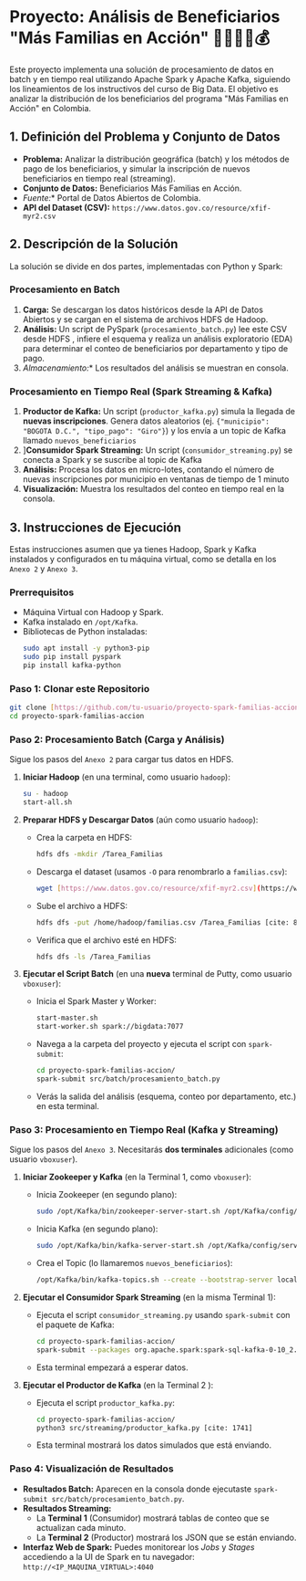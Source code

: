 # Proyecto: Análisis de Beneficiarios "Más Familias en Acción" 👨‍👩‍👧‍👦💰

Este proyecto implementa una solución de procesamiento de datos en batch y en tiempo real utilizando Apache Spark y Apache Kafka, siguiendo los lineamientos de los instructivos del curso de Big Data. El objetivo es analizar la distribución de los beneficiarios del programa "Más Familias en Acción" en Colombia.

## 1. Definición del Problema y Conjunto de Datos

* **Problema:** Analizar la distribución geográfica (batch) y los métodos de pago de los beneficiarios, y simular la inscripción de nuevos beneficiarios en tiempo real (streaming).
* **Conjunto de Datos:** Beneficiarios Más Familias en Acción.
* *Fuente:** Portal de Datos Abiertos de Colombia.
* **API del Dataset (CSV):** `https://www.datos.gov.co/resource/xfif-myr2.csv`

## 2. Descripción de la Solución

La solución se divide en dos partes, implementadas con Python y Spark:

### Procesamiento en Batch
1.  **Carga:** Se descargan los datos históricos desde la API de Datos Abiertos y se cargan en el sistema de archivos HDFS de Hadoop.
2.  **Análisis:** Un script de PySpark (`procesamiento_batch.py`) lee este CSV desde HDFS , infiere el esquema  y realiza un análisis exploratorio (EDA) para determinar el conteo de beneficiarios por departamento y tipo de pago.
3.  *Almacenamiento:** Los resultados del análisis se muestran en consola.

### Procesamiento en Tiempo Real (Spark Streaming & Kafka)
1.  **Productor de Kafka:** Un script (`productor_kafka.py`) simula la llegada de **nuevas inscripciones**. Genera datos aleatorios (ej. `{"municipio": "BOGOTA D.C.", "tipo_pago": "Giro"}`) y los envía a un topic de Kafka llamado `nuevos_beneficiarios`
2.  ]**Consumidor Spark Streaming:** Un script (`consumidor_streaming.py`) se conecta a Spark y se suscribe al topic de Kafka
3.  **Análisis:** Procesa los datos en micro-lotes, contando el número de nuevas inscripciones por municipio en ventanas de tiempo de 1 minuto
4.  **Visualización:** Muestra los resultados del conteo en tiempo real en la consola.

## 3. Instrucciones de Ejecución

Estas instrucciones asumen que ya tienes Hadoop, Spark y Kafka instalados y configurados en tu máquina virtual, como se detalla en los `Anexo 2` y `Anexo 3`.

### Prerrequisitos
* Máquina Virtual con Hadoop y Spark.
* Kafka instalado en `/opt/Kafka`.
* Bibliotecas de Python instaladas:
    ```bash
    sudo apt install -y python3-pip 
    sudo pip install pyspark 
    pip install kafka-python
    ```

### Paso 1: Clonar este Repositorio
```bash
git clone [https://github.com/tu-usuario/proyecto-spark-familias-accion.git](https://github.com/tu-usuario/proyecto-spark-familias-accion.git)
cd proyecto-spark-familias-accion
```

### Paso 2: Procesamiento Batch (Carga y Análisis)

Sigue los pasos del `Anexo 2` para cargar tus datos en HDFS.

1.  **Iniciar Hadoop** (en una terminal, como usuario `hadoop`):
    ```bash
    su - hadoop 
    start-all.sh
    ```

2.  **Preparar HDFS y Descargar Datos** (aún como usuario `hadoop`):
    * Crea la carpeta en HDFS:
        ```bash
        hdfs dfs -mkdir /Tarea_Familias 
        ```
    * Descarga el dataset (usamos `-O` para renombrarlo a `familias.csv`):
        ```bash
        wget [https://www.datos.gov.co/resource/xfif-myr2.csv](https://www.datos.gov.co/resource/xfif-myr2.csv) -O familias.csv [cite: 766]
        ```
    * Sube el archivo a HDFS:
        ```bash
        hdfs dfs -put /home/hadoop/familias.csv /Tarea_Familias [cite: 828, 853]
        ```
    * Verifica que el archivo esté en HDFS:
        ```bash
        hdfs dfs -ls /Tarea_Familias
        ```

3.  **Ejecutar el Script Batch** (en una **nueva** terminal de Putty, como usuario `vboxuser`):
    * Inicia el Spark Master y Worker:
        ```bash
        start-master.sh 
        start-worker.sh spark://bigdata:7077 
        ```
    * Navega a la carpeta del proyecto y ejecuta el script con `spark-submit`:
        ```bash
        cd proyecto-spark-familias-accion/
        spark-submit src/batch/procesamiento_batch.py
        ```
    * Verás la salida del análisis (esquema, conteo por departamento, etc.) en esta terminal.

### Paso 3: Procesamiento en Tiempo Real (Kafka y Streaming)

Sigue los pasos del `Anexo 3`. Necesitarás **dos terminales** adicionales (como usuario `vboxuser`).

1.  **Iniciar Zookeeper y Kafka** (en la Terminal 1, como `vboxuser`):
    * Inicia Zookeeper (en segundo plano):
        ```bash
        sudo /opt/Kafka/bin/zookeeper-server-start.sh /opt/Kafka/config/zookeeper.properties & 
        ```
    * Inicia Kafka (en segundo plano):
        ```bash
        sudo /opt/Kafka/bin/kafka-server-start.sh /opt/Kafka/config/server.properties & 
        ```
    * Crea el Topic (lo llamaremos `nuevos_beneficiarios`):
        ```bash
        /opt/Kafka/bin/kafka-topics.sh --create --bootstrap-server localhost:9092 --replication-factor 1 --partitions 1 --topic nuevos_beneficiarios [cite: 1556]
        ```

2.  **Ejecutar el Consumidor Spark Streaming** (en la misma Terminal 1):
    * Ejecuta el script `consumidor_streaming.py` usando `spark-submit` con el paquete de Kafka:
        ```bash
        cd proyecto-spark-familias-accion/
        spark-submit --packages org.apache.spark:spark-sql-kafka-0-10_2.12:3.5.3 src/streaming/consumidor_streaming.py
        ```
    * Esta terminal empezará a esperar datos.

3.  **Ejecutar el Productor de Kafka** (en la Terminal 2 ):
    * Ejecuta el script `productor_kafka.py`:
        ```bash
        cd proyecto-spark-familias-accion/
        python3 src/streaming/productor_kafka.py [cite: 1741]
        ```
    * Esta terminal mostrará los datos simulados que está enviando.

### Paso 4: Visualización de Resultados

* **Resultados Batch:** Aparecen en la consola donde ejecutaste `spark-submit src/batch/procesamiento_batch.py`.
* **Resultados Streaming:**
    * La **Terminal 1** (Consumidor) mostrará tablas de conteo que se actualizan cada minuto.
    * La **Terminal 2** (Productor) mostrará los JSON que se están enviando.
* **Interfaz Web de Spark:** Puedes monitorear los *Jobs* y *Stages* accediendo a la UI de Spark en tu navegador: `http://<IP_MAQUINA_VIRTUAL>:4040`
